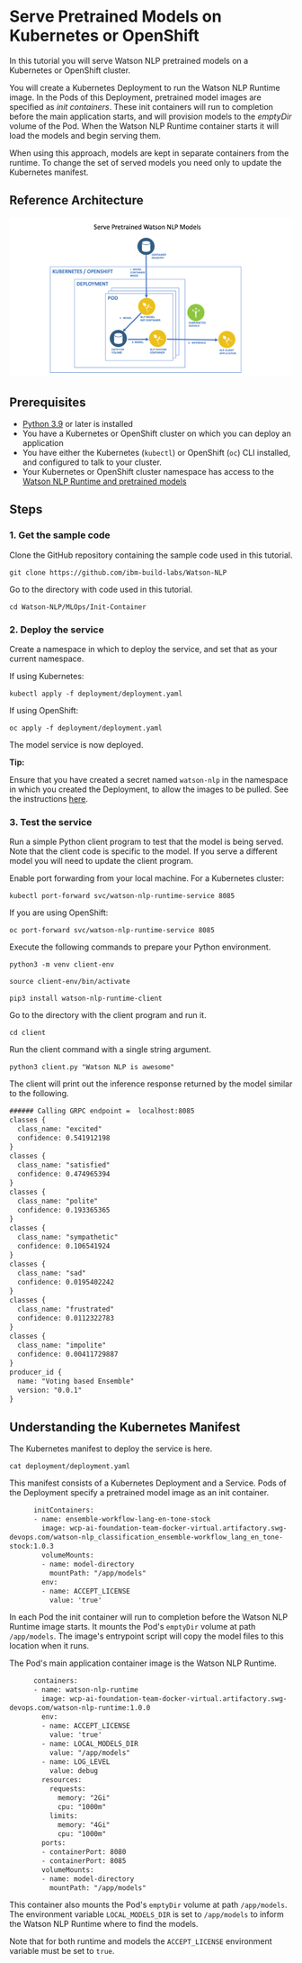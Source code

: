# Serve Pretrained Models on Kubernetes or OpenShift
In this tutorial you will serve Watson NLP pretrained models on a Kubernetes or OpenShift cluster. 

You will create a Kubernetes Deployment to run the Watson NLP Runtime image. In the Pods of this Deployment, pretrained model images are specified as *init containers*. These init containers will run to completion before the main application starts, and will provision models to the *emptyDir* volume of the Pod. When the Watson NLP Runtime container starts it will load the models and begin serving them.

When using this approach, models are kept in separate containers from the runtime. To change the set of served models you need only to update the Kubernetes manifest. 

## Reference Architecture

![Reference architecure](Images/ref-arch-pretrained-models.png)

## Prerequisites
- [Python 3.9](https://www.python.org/downloads/) or later is installed
- You have a Kubernetes or OpenShift cluster on which you can deploy an application
- You have either the Kubernetes (`kubectl`) or OpenShift (`oc`) CLI installed, and configured to talk to your cluster.
- Your Kubernetes or OpenShift cluster namespace has access to the [Watson NLP Runtime and pretrained models](https://github.com/ibm-build-labs/Watson-NLP/blob/main/MLOps/access/README.md#kubernetes-and-openshift)

## Steps

### 1. Get the sample code
Clone the GitHub repository containing the sample code used in this tutorial.  
```
git clone https://github.com/ibm-build-labs/Watson-NLP 
```
Go to the directory with code used in this tutorial.
```
cd Watson-NLP/MLOps/Init-Container
```

### 2. Deploy the service
Create a namespace in which to deploy the service, and set that as your current namespace.

If using Kubernetes:
```
kubectl apply -f deployment/deployment.yaml
```
If using OpenShift:
```
oc apply -f deployment/deployment.yaml
```
The model service is now deployed. 

**Tip:**

Ensure that you have created a secret named `watson-nlp` in the namespace in which you created the Deployment, to allow the images to be pulled. See the instructions [here](https://github.com/ibm-build-labs/Watson-NLP/blob/main/MLOps/access/README.md#kubernetes-and-openshift).

### 3. Test the service
Run a simple Python client program to test that the model is being served. Note that the client code is specific to the model. If you serve a different model you will need to update the client program.

Enable port forwarding from your local machine. For a Kubernetes cluster:
```
kubectl port-forward svc/watson-nlp-runtime-service 8085 
```
If you are using OpenShift:
```
oc port-forward svc/watson-nlp-runtime-service 8085
```

Execute the following commands to prepare your Python environment.
```
python3 -m venv client-env
```
```
source client-env/bin/activate
```
```
pip3 install watson-nlp-runtime-client
```
Go to the directory with the client program and run it.   
```
cd client
```
Run the client command with a single string argument.
```
python3 client.py "Watson NLP is awesome" 
```
The client will print out the inference response returned by the model similar to the following.
```
###### Calling GRPC endpoint =  localhost:8085
classes {
  class_name: "excited"
  confidence: 0.541912198
}
classes {
  class_name: "satisfied"
  confidence: 0.474965394
}
classes {
  class_name: "polite"
  confidence: 0.193365365
}
classes {
  class_name: "sympathetic"
  confidence: 0.106541924
}
classes {
  class_name: "sad"
  confidence: 0.0195402242
}
classes {
  class_name: "frustrated"
  confidence: 0.0112322783
}
classes {
  class_name: "impolite"
  confidence: 0.00411729887
}
producer_id {
  name: "Voting based Ensemble"
  version: "0.0.1"
}
```

## Understanding the Kubernetes Manifest

The Kubernetes manifest to deploy the service is here.  
```
cat deployment/deployment.yaml
```
This manifest consists of a Kubernetes Deployment and a Service. Pods of the Deployment specify a pretrained model image as an init container.
```
      initContainers:
      - name: ensemble-workflow-lang-en-tone-stock
        image: wcp-ai-foundation-team-docker-virtual.artifactory.swg-devops.com/watson-nlp_classification_ensemble-workflow_lang_en_tone-stock:1.0.3
        volumeMounts:
        - name: model-directory
          mountPath: "/app/models"
        env:
        - name: ACCEPT_LICENSE
          value: 'true'       
```
In each Pod the init container will run to completion before the Watson NLP Runtime image starts. It mounts the Pod's `emptyDir` volume at path `/app/models`. The image's entrypoint script will copy the model files to this location when it runs.

The Pod's main application container image is the Watson NLP Runtime.
```
      containers:
      - name: watson-nlp-runtime
        image: wcp-ai-foundation-team-docker-virtual.artifactory.swg-devops.com/watson-nlp-runtime:1.0.0
        env:
        - name: ACCEPT_LICENSE
          value: 'true'
        - name: LOCAL_MODELS_DIR
          value: "/app/models"
        - name: LOG_LEVEL
          value: debug
        resources:
          requests:
            memory: "2Gi"
            cpu: "1000m"
          limits:
            memory: "4Gi"
            cpu: "1000m"
        ports:
        - containerPort: 8080
        - containerPort: 8085
        volumeMounts:
        - name: model-directory
          mountPath: "/app/models"
```
This container also mounts the Pod's `emptyDir` volume at path `/app/models`. The environment variable `LOCAL_MODELS_DIR` is set to `/app/models` to inform the Watson NLP Runtime where to find the models.

Note that for both runtime and models the `ACCEPT_LICENSE` environment variable must be set to `true`.
